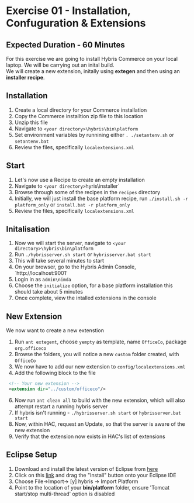 # Exercise 01 - Installation, Confuguration & Extensions
## Expected Duration - 60 Minutes

For this exercise we are going to install Hybris Commerce on your local laptop. We will be carrying out an inital build.  
We will create a new extension, initally using **extegen** and then using an **installer recipe**.

## Installation
1. Create a local directory for your Commerce installation
2. Copy the Commerce installtion zip file to this location
3. Unzip this file
4. Navigate to  `<your directory>\hybris\bin\platform`
5. Set environment variables by runnining either `. ./setantenv.sh` or `setantenv.bat`
6. Review the files, specifically `localextensions.xml`  

## Start

1. Let's now use a Recipe to create an empty installation
2. Navigate to `<your directory>`hyris\installer`
3. Browse through some of the recipes in the `recipes` directory
4. Initially, we will just install the base platform recipe, run `./install.sh -r platform_only` or `install.bat -r platform_only`
5. Review the files, specifically `localextensions.xml`  

## Initalisation

1. Now we will start the server, navigate to  `<your directory>\hybris\bin\platform`
2. Run `./hybrisserver.sh start` or `hybrisserver.bat start`
3. This will take several minutes to start
4. On your browser, go to the Hybris Admin Console, `http://localhost:9001'
5. Login in as `admin\nimda`  
6. Choose the `initialize` option, for a base platform installation this should take about 5 minutes
7. Once complete, view the intalled extensions in the console

## New Extension

We now want to create a new extenstion

1. Run `ant extegent`, choose `yempty` as template, name `OfficeCo`, package `org.officeco`
2. Browse the folders, you will notice a new `custom` folder created, with `OfficeCo`
3. We now have to add our new extension to `config/localextensions.xml`
4. Add the following block to the file

```xml
 <!-- Your new extension -->
 <extension dir="../custom/officeco"/>  
```

6. Now run `ant clean all` to  build with the new extension, which will also attempt restart a running hybris server
7.  If hybris isn't running -  `./hybrisserver.sh start` or `hybrisserver.bat start`
8.  Now, within HAC, request an Update, so that the server is aware of the new extension
9.  Verify that the extension now exists in HAC's list of extensions

## Eclipse Setup

1. Download and install the latest version of Eclipse from [here](https://www.eclipse.org/downloads/packages/release/2018-09/r/eclipse-ide-java-ee-developers)
2. Click on this [link](https://marketplace.eclipse.org/content/sap-hybris-commerce-development-tools-eclipse) and drag the "Install" button onto your Eclipse IDE
3. Choose File->Import-> [y] hybris -> Import Platform
4. Point to the location of your **bin/platform** folder, ensure 'Tomcat start/stop multi-thread' option is disabled
